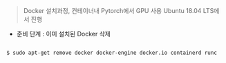 > Docker 설치과정, 컨테이너내 Pytorch에서 GPU 사용
> Ubuntu 18.04 LTS에서 진행

* 준비 단계 : 이미 설치된 Docker 삭제
<pre>
<code>
$ sudo apt-get remove docker docker-engine docker.io containerd runc
</code>
</pre>
